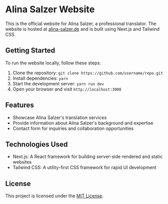 # Alina Salzer Website

This is the official website for Alina Salzer, a professional translator. The website is hosted at [alina-salzer.de](https://alina-salzer.de) and is built using Next.js and Tailwind CSS.

## Getting Started

To run the website locally, follow these steps:

1. Clone the repository: `git clone https://github.com/username/repo.git`
2. Install dependencies: `yarn`
3. Start the development server: `yarn run dev`
4. Open your browser and visit `http://localhost:3000`

## Features

- Showcase Alina Salzer's translation services
- Provide information about Alina Salzer's background and expertise
- Contact form for inquiries and collaboration opportunities

## Technologies Used

- Next.js: A React framework for building server-side rendered and static websites
- Tailwind CSS: A utility-first CSS framework for rapid UI development

## License

This project is licensed under the [MIT License](LICENSE).
